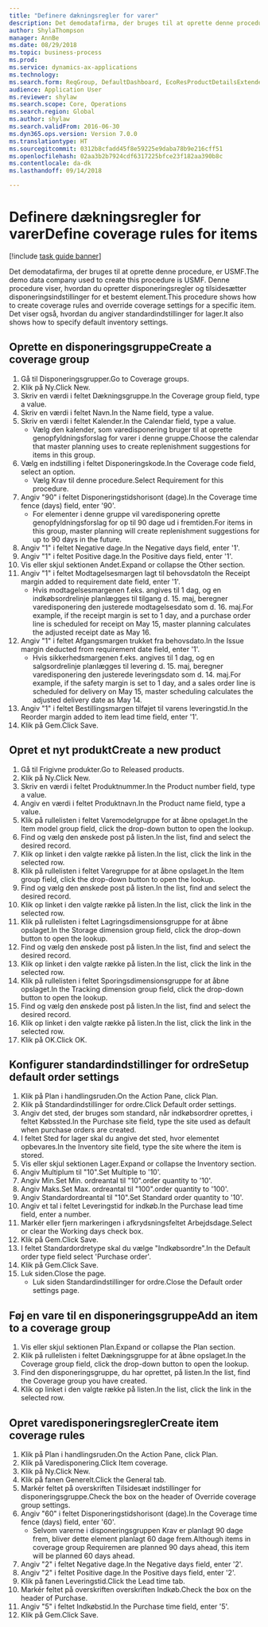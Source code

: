 ```yaml
--- 
title: "Definere dækningsregler for varer"
description: Det demodatafirma, der bruges til at oprette denne procedure, er USMF.
author: ShylaThompson
manager: AnnBe
ms.date: 08/29/2018
ms.topic: business-process
ms.prod: 
ms.service: dynamics-ax-applications
ms.technology: 
ms.search.form: ReqGroup, DefaultDashboard, EcoResProductDetailsExtended, EcoResProductCreate, InventItemOrderSetup, ReqItemTable
audience: Application User
ms.reviewer: shylaw
ms.search.scope: Core, Operations
ms.search.region: Global
ms.author: shylaw
ms.search.validFrom: 2016-06-30
ms.dyn365.ops.version: Version 7.0.0
ms.translationtype: HT
ms.sourcegitcommit: 0312b8cfadd45f8e59225e9daba78b9e216cff51
ms.openlocfilehash: 02aa3b2b7924cdf6317225bfce23f182aa390b8c
ms.contentlocale: da-dk
ms.lasthandoff: 09/14/2018

---
```

# <a name="define-coverage-rules-for-items"></a><span data-ttu-id="ecb56-103">Definere dækningsregler for varer</span><span class="sxs-lookup"><span data-stu-id="ecb56-103">Define coverage rules for items</span></span>

[!include [task guide banner](../../includes/task-guide-banner.md)]

<span data-ttu-id="ecb56-104">Det demodatafirma, der bruges til at oprette denne procedure, er USMF.</span><span class="sxs-lookup"><span data-stu-id="ecb56-104">The demo data company used to create this procedure is USMF.</span></span> <span data-ttu-id="ecb56-105">Denne procedure viser, hvordan du opretter disponeringsregler og tilsidesætter disponeringsindstillinger for et bestemt element.</span><span class="sxs-lookup"><span data-stu-id="ecb56-105">This procedure shows how to create coverage rules and override coverage settings for a specific item.</span></span> <span data-ttu-id="ecb56-106">Det viser også, hvordan du angiver standardindstillinger for lager.</span><span class="sxs-lookup"><span data-stu-id="ecb56-106">It also shows how to specify default inventory settings.</span></span>


## <a name="create-a-coverage-group"></a><span data-ttu-id="ecb56-107">Oprette en disponeringsgruppe</span><span class="sxs-lookup"><span data-stu-id="ecb56-107">Create a coverage group</span></span>
1. <span data-ttu-id="ecb56-108">Gå til Disponeringsgrupper.</span><span class="sxs-lookup"><span data-stu-id="ecb56-108">Go to Coverage groups.</span></span>
2. <span data-ttu-id="ecb56-109">Klik på Ny.</span><span class="sxs-lookup"><span data-stu-id="ecb56-109">Click New.</span></span>
3. <span data-ttu-id="ecb56-110">Skriv en værdi i feltet Dækningsgruppe.</span><span class="sxs-lookup"><span data-stu-id="ecb56-110">In the Coverage group field, type a value.</span></span>
4. <span data-ttu-id="ecb56-111">Skriv en værdi i feltet Navn.</span><span class="sxs-lookup"><span data-stu-id="ecb56-111">In the Name field, type a value.</span></span>
5. <span data-ttu-id="ecb56-112">Skriv en værdi i feltet Kalender.</span><span class="sxs-lookup"><span data-stu-id="ecb56-112">In the Calendar field, type a value.</span></span>
    * <span data-ttu-id="ecb56-113">Vælg den kalender, som varedisponering bruger til at oprette genopfyldningsforslag for varer i denne gruppe.</span><span class="sxs-lookup"><span data-stu-id="ecb56-113">Choose the calendar that master planning uses to create replenishment suggestions for items in this group.</span></span>  
6. <span data-ttu-id="ecb56-114">Vælg en indstilling i feltet Disponeringskode.</span><span class="sxs-lookup"><span data-stu-id="ecb56-114">In the Coverage code field, select an option.</span></span>
    * <span data-ttu-id="ecb56-115">Vælg Krav til denne procedure.</span><span class="sxs-lookup"><span data-stu-id="ecb56-115">Select Requirement for this procedure.</span></span>  
7. <span data-ttu-id="ecb56-116">Angiv "90" i feltet Disponeringstidshorisont (dage).</span><span class="sxs-lookup"><span data-stu-id="ecb56-116">In the Coverage time fence (days) field, enter '90'.</span></span>
    * <span data-ttu-id="ecb56-117">For elementer i denne gruppe vil varedisponering oprette genopfyldningsforslag for op til 90 dage ud i fremtiden.</span><span class="sxs-lookup"><span data-stu-id="ecb56-117">For items in this group, master planning will create replenishment suggestions for up to 90 days in the future.</span></span>  
8. <span data-ttu-id="ecb56-118">Angiv "1" i feltet Negative dage.</span><span class="sxs-lookup"><span data-stu-id="ecb56-118">In the Negative days field, enter '1'.</span></span>
9. <span data-ttu-id="ecb56-119">Angiv "1" i feltet Positive dage.</span><span class="sxs-lookup"><span data-stu-id="ecb56-119">In the Positive days field, enter '1'.</span></span>
10. <span data-ttu-id="ecb56-120">Vis eller skjul sektionen Andet.</span><span class="sxs-lookup"><span data-stu-id="ecb56-120">Expand or collapse the Other section.</span></span>
11. <span data-ttu-id="ecb56-121">Angiv "1" i feltet Modtagelsesmargen lagt til behovsdato</span><span class="sxs-lookup"><span data-stu-id="ecb56-121">In the Receipt margin added to requirement date field, enter '1'.</span></span>
    * <span data-ttu-id="ecb56-122">Hvis modtagelsesmargenen f.eks. angives til 1 dag, og en indkøbsordrelinje planlægges til tilgang d. 15. maj, beregner varedisponering den justerede modtagelsesdato som d. 16. maj.</span><span class="sxs-lookup"><span data-stu-id="ecb56-122">For example, if the receipt margin is set to 1 day, and a purchase order line is scheduled for receipt on May 15, master planning calculates the adjusted receipt date as May 16.</span></span>  
12. <span data-ttu-id="ecb56-123">Angiv "1" i feltet Afgangsmargen trukket fra behovsdato.</span><span class="sxs-lookup"><span data-stu-id="ecb56-123">In the Issue margin deducted from requirement date field, enter '1'.</span></span>
    * <span data-ttu-id="ecb56-124">Hvis sikkerhedsmargenen f.eks. angives til 1 dag, og en salgsordrelinje planlægges til levering d. 15. maj, beregner varedisponering den justerede leveringsdato som d. 14. maj.</span><span class="sxs-lookup"><span data-stu-id="ecb56-124">For example, if the safety margin is set to 1 day, and a sales order line is scheduled for delivery on May 15, master scheduling calculates the adjusted delivery date as May 14.</span></span>  
13. <span data-ttu-id="ecb56-125">Angiv "1" i feltet Bestillingsmargen tilføjet til varens leveringstid.</span><span class="sxs-lookup"><span data-stu-id="ecb56-125">In the Reorder margin added to item lead time field, enter '1'.</span></span>
14. <span data-ttu-id="ecb56-126">Klik på Gem.</span><span class="sxs-lookup"><span data-stu-id="ecb56-126">Click Save.</span></span>

## <a name="create-a-new-product"></a><span data-ttu-id="ecb56-127">Opret et nyt produkt</span><span class="sxs-lookup"><span data-stu-id="ecb56-127">Create a new product</span></span>
1. <span data-ttu-id="ecb56-128">Gå til Frigivne produkter.</span><span class="sxs-lookup"><span data-stu-id="ecb56-128">Go to Released products.</span></span>
2. <span data-ttu-id="ecb56-129">Klik på Ny.</span><span class="sxs-lookup"><span data-stu-id="ecb56-129">Click New.</span></span>
3. <span data-ttu-id="ecb56-130">Skriv en værdi i feltet Produktnummer.</span><span class="sxs-lookup"><span data-stu-id="ecb56-130">In the Product number field, type a value.</span></span>
4. <span data-ttu-id="ecb56-131">Angiv en værdi i feltet Produktnavn.</span><span class="sxs-lookup"><span data-stu-id="ecb56-131">In the Product name field, type a value.</span></span>
5. <span data-ttu-id="ecb56-132">Klik på rullelisten i feltet Varemodelgruppe for at åbne opslaget.</span><span class="sxs-lookup"><span data-stu-id="ecb56-132">In the Item model group field, click the drop-down button to open the lookup.</span></span>
6. <span data-ttu-id="ecb56-133">Find og vælg den ønskede post på listen.</span><span class="sxs-lookup"><span data-stu-id="ecb56-133">In the list, find and select the desired record.</span></span>
7. <span data-ttu-id="ecb56-134">Klik op linket i den valgte række på listen.</span><span class="sxs-lookup"><span data-stu-id="ecb56-134">In the list, click the link in the selected row.</span></span>
8. <span data-ttu-id="ecb56-135">Klik på rullelisten i feltet Varegruppe for at åbne opslaget.</span><span class="sxs-lookup"><span data-stu-id="ecb56-135">In the Item group field, click the drop-down button to open the lookup.</span></span>
9. <span data-ttu-id="ecb56-136">Find og vælg den ønskede post på listen.</span><span class="sxs-lookup"><span data-stu-id="ecb56-136">In the list, find and select the desired record.</span></span>
10. <span data-ttu-id="ecb56-137">Klik op linket i den valgte række på listen.</span><span class="sxs-lookup"><span data-stu-id="ecb56-137">In the list, click the link in the selected row.</span></span>
11. <span data-ttu-id="ecb56-138">Klik på rullelisten i feltet Lagringsdimensionsgruppe for at åbne opslaget.</span><span class="sxs-lookup"><span data-stu-id="ecb56-138">In the Storage dimension group field, click the drop-down button to open the lookup.</span></span>
12. <span data-ttu-id="ecb56-139">Find og vælg den ønskede post på listen.</span><span class="sxs-lookup"><span data-stu-id="ecb56-139">In the list, find and select the desired record.</span></span>
13. <span data-ttu-id="ecb56-140">Klik op linket i den valgte række på listen.</span><span class="sxs-lookup"><span data-stu-id="ecb56-140">In the list, click the link in the selected row.</span></span>
14. <span data-ttu-id="ecb56-141">Klik på rullelisten i feltet Sporingsdimensionsgruppe for at åbne opslaget.</span><span class="sxs-lookup"><span data-stu-id="ecb56-141">In the Tracking dimension group field, click the drop-down button to open the lookup.</span></span>
15. <span data-ttu-id="ecb56-142">Find og vælg den ønskede post på listen.</span><span class="sxs-lookup"><span data-stu-id="ecb56-142">In the list, find and select the desired record.</span></span>
16. <span data-ttu-id="ecb56-143">Klik op linket i den valgte række på listen.</span><span class="sxs-lookup"><span data-stu-id="ecb56-143">In the list, click the link in the selected row.</span></span>
17. <span data-ttu-id="ecb56-144">Klik på OK.</span><span class="sxs-lookup"><span data-stu-id="ecb56-144">Click OK.</span></span>

## <a name="setup-default-order-settings"></a><span data-ttu-id="ecb56-145">Konfigurer standardindstillinger for ordre</span><span class="sxs-lookup"><span data-stu-id="ecb56-145">Setup default order settings</span></span>
1. <span data-ttu-id="ecb56-146">Klik på Plan i handlingsruden.</span><span class="sxs-lookup"><span data-stu-id="ecb56-146">On the Action Pane, click Plan.</span></span>
2. <span data-ttu-id="ecb56-147">Klik på Standardindstillinger for ordre.</span><span class="sxs-lookup"><span data-stu-id="ecb56-147">Click Default order settings.</span></span>
3. <span data-ttu-id="ecb56-148">Angiv det sted, der bruges som standard, når indkøbsordrer oprettes, i feltet Købssted.</span><span class="sxs-lookup"><span data-stu-id="ecb56-148">In the Purchase site field, type the site used as default when purchase orders are created.</span></span>
4. <span data-ttu-id="ecb56-149">I feltet Sted for lager skal du angive det sted, hvor elementet opbevares.</span><span class="sxs-lookup"><span data-stu-id="ecb56-149">In the Inventory site field, type the site where the item is stored.</span></span>
5. <span data-ttu-id="ecb56-150">Vis eller skjul sektionen Lager.</span><span class="sxs-lookup"><span data-stu-id="ecb56-150">Expand or collapse the Inventory section.</span></span>
6. <span data-ttu-id="ecb56-151">Angiv Multiplum til "10".</span><span class="sxs-lookup"><span data-stu-id="ecb56-151">Set Multiple to '10'.</span></span>
7. <span data-ttu-id="ecb56-152">Angiv Min.</span><span class="sxs-lookup"><span data-stu-id="ecb56-152">Set Min.</span></span> <span data-ttu-id="ecb56-153">ordreantal til "10".</span><span class="sxs-lookup"><span data-stu-id="ecb56-153">order quantity to '10'.</span></span>
8. <span data-ttu-id="ecb56-154">Angiv Maks.</span><span class="sxs-lookup"><span data-stu-id="ecb56-154">Set Max.</span></span> <span data-ttu-id="ecb56-155">ordreantal til "100".</span><span class="sxs-lookup"><span data-stu-id="ecb56-155">order quantity to '100'.</span></span>
9. <span data-ttu-id="ecb56-156">Angiv Standardordreantal til "10".</span><span class="sxs-lookup"><span data-stu-id="ecb56-156">Set Standard order quantity to '10'.</span></span>
10. <span data-ttu-id="ecb56-157">Angiv et tal i feltet Leveringstid for indkøb.</span><span class="sxs-lookup"><span data-stu-id="ecb56-157">In the Purchase lead time field, enter a number.</span></span>
11. <span data-ttu-id="ecb56-158">Markér eller fjern markeringen i afkrydsningsfeltet Arbejdsdage.</span><span class="sxs-lookup"><span data-stu-id="ecb56-158">Select or clear the Working days check box.</span></span>
12. <span data-ttu-id="ecb56-159">Klik på Gem.</span><span class="sxs-lookup"><span data-stu-id="ecb56-159">Click Save.</span></span>
13. <span data-ttu-id="ecb56-160">I feltet Standardordretype skal du vælge "Indkøbsordre".</span><span class="sxs-lookup"><span data-stu-id="ecb56-160">In the Default order type field select 'Purchase order'.</span></span>
14. <span data-ttu-id="ecb56-161">Klik på Gem.</span><span class="sxs-lookup"><span data-stu-id="ecb56-161">Click Save.</span></span>
15. <span data-ttu-id="ecb56-162">Luk siden.</span><span class="sxs-lookup"><span data-stu-id="ecb56-162">Close the page.</span></span>
    * <span data-ttu-id="ecb56-163">Luk siden Standardindstillinger for ordre.</span><span class="sxs-lookup"><span data-stu-id="ecb56-163">Close the Default order settings page.</span></span>  

## <a name="add-an-item-to-a-coverage-group"></a><span data-ttu-id="ecb56-164">Føj en vare til en disponeringsgruppe</span><span class="sxs-lookup"><span data-stu-id="ecb56-164">Add an item to a coverage group</span></span>
1. <span data-ttu-id="ecb56-165">Vis eller skjul sektionen Plan.</span><span class="sxs-lookup"><span data-stu-id="ecb56-165">Expand or collapse the Plan section.</span></span>
2. <span data-ttu-id="ecb56-166">Klik på rullelisten i feltet Dækningsgruppe for at åbne opslaget.</span><span class="sxs-lookup"><span data-stu-id="ecb56-166">In the Coverage group field, click the drop-down button to open the lookup.</span></span>
3. <span data-ttu-id="ecb56-167">Find den disponeringsgruppe, du har oprettet, på listen.</span><span class="sxs-lookup"><span data-stu-id="ecb56-167">In the list, find the Coverage group you have created.</span></span>
4. <span data-ttu-id="ecb56-168">Klik op linket i den valgte række på listen.</span><span class="sxs-lookup"><span data-stu-id="ecb56-168">In the list, click the link in the selected row.</span></span>

## <a name="create-item-coverage-rules"></a><span data-ttu-id="ecb56-169">Opret varedisponeringsregler</span><span class="sxs-lookup"><span data-stu-id="ecb56-169">Create item coverage rules</span></span>
1. <span data-ttu-id="ecb56-170">Klik på Plan i handlingsruden.</span><span class="sxs-lookup"><span data-stu-id="ecb56-170">On the Action Pane, click Plan.</span></span>
2. <span data-ttu-id="ecb56-171">Klik på Varedisponering.</span><span class="sxs-lookup"><span data-stu-id="ecb56-171">Click Item coverage.</span></span>
3. <span data-ttu-id="ecb56-172">Klik på Ny.</span><span class="sxs-lookup"><span data-stu-id="ecb56-172">Click New.</span></span>
4. <span data-ttu-id="ecb56-173">Klik på fanen Generelt.</span><span class="sxs-lookup"><span data-stu-id="ecb56-173">Click the General tab.</span></span>
5. <span data-ttu-id="ecb56-174">Markér feltet på overskriften Tilsidesæt indstillinger for disponeringsgruppe.</span><span class="sxs-lookup"><span data-stu-id="ecb56-174">Check the box on the header of Override coverage group settings.</span></span>
6. <span data-ttu-id="ecb56-175">Angiv "60" i feltet Disponeringstidshorisont (dage).</span><span class="sxs-lookup"><span data-stu-id="ecb56-175">In the Coverage time fence (days) field, enter '60'.</span></span>
    * <span data-ttu-id="ecb56-176">Selvom varerne i disponeringsgruppen Krav er planlagt 90 dage frem, bliver dette element planlagt 60 dage frem.</span><span class="sxs-lookup"><span data-stu-id="ecb56-176">Although items in coverage group Requiremen are planned 90 days ahead, this item will be planned 60 days ahead.</span></span>  
7. <span data-ttu-id="ecb56-177">Angiv "2" i feltet Negative dage.</span><span class="sxs-lookup"><span data-stu-id="ecb56-177">In the Negative days field, enter '2'.</span></span>
8. <span data-ttu-id="ecb56-178">Angiv "2" i feltet Positive dage.</span><span class="sxs-lookup"><span data-stu-id="ecb56-178">In the Positive days field, enter '2'.</span></span>
9. <span data-ttu-id="ecb56-179">Klik på fanen Leveringstid.</span><span class="sxs-lookup"><span data-stu-id="ecb56-179">Click the Lead time tab.</span></span>
10. <span data-ttu-id="ecb56-180">Markér feltet på overskriften overskriften Indkøb.</span><span class="sxs-lookup"><span data-stu-id="ecb56-180">Check the box on the header of Purchase.</span></span>
11. <span data-ttu-id="ecb56-181">Angiv "5" i feltet Indkøbstid.</span><span class="sxs-lookup"><span data-stu-id="ecb56-181">In the Purchase time field, enter '5'.</span></span>
12. <span data-ttu-id="ecb56-182">Klik på Gem.</span><span class="sxs-lookup"><span data-stu-id="ecb56-182">Click Save.</span></span>


